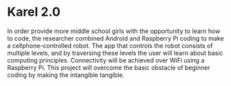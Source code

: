 # Karel 2.0

In order provide more middle school girls with the opportunity to learn how to code, the researcher combined Android and Raspberry Pi coding to make a cellphone-controlled robot. The app that controls the robot consists of multiple levels, and by traversing these levels the user will learn about basic computing principles. Connectivity will be achieved over WiFi using a Raspberry Pi. This project will overcome the basic obstacle of beginner coding by making the intangible tangible.
